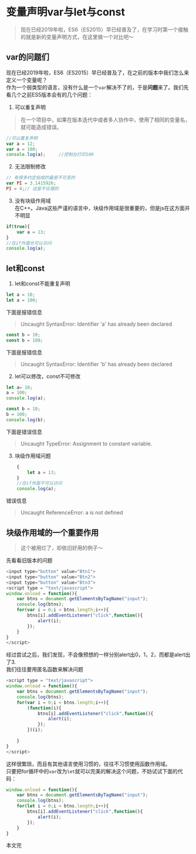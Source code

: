 # 变量声明var与let与const

> 现在已经2019年啦，ES6（ES2015）早已经普及了，在学习时第一个接触的就是新的变量声明方式，在这里做一个对比吧～
## var的问题们
现在已经2019年啦，ES6（ES2015）早已经普及了，在之前的版本中我们怎么来定义一个变量呢？  
作为一个弱类型的语言，没有什么是一个`var`解决不了的，于是**问题**来了。我们先看几个之前ES5版本会有的几个问题：      

1. 可以重复声明
> 在一个项目中，如果在版本迭代中或者多人协作中，使用了相同的变量名，就可能造成错误。
```js
//可以重复声明
var a = 12;
var a = 100;
console.log(a);     //控制台打印100
```

2. 无法限制修改
```js
// 有很多约定俗成的量是不可变的
var PI = 3.1415926;
PI = 4;// 这是不合理的
```

3. 没有块级作用域  
在C++。Java这些严谨的语言中，块级作用域是很重要的，但是js在这方面并不明显    
```js
if(true){
    var a = 13;
}
//在if外面也可以访问
console.log(a);
```
## let和const

1. let和const不能重复声明
```js
let a = 10;
let a = 100;
```
下面是报错信息
> Uncaught SyntaxError: Identifier 'a' has already been declared

```js
const b = 10;
const b = 100;
```
下面是报错信息
> Uncaught SyntaxError: Identifier 'b' has already been declared

2. let可以修改，const不可修改

```js
let a= 10;
a = 100;
console.log(a);

const b = 10;
b = 100;
console.log(b);
```
下面是错误信息
> Uncaught TypeError: Assignment to constant variable.

3. 块级作用域问题
```js
    {
        let a = 13;
    }
    //在if外面不可以访问
    console.log(a);
```
错误信息
> Uncaught ReferenceError: a is not defined


## 块级作用域的一个重要作用 
> 这个被用烂了，却依旧好用的例子～

先看看旧版本的问题
```js
<input type="button" value="Btn1">
<input type="button" value="Btn2">
<input type="button" value="Btn3">
<script type = "text/javascript">
window.onload = function(){
    var btns = document.getElementsByTagName("input");
    console.log(btns);
    for(var i = 0;i < btns.length;i++){
        btns[i].addEventListener("click",function(){
            alert(i);
        });
    }
}
</script>
```
经过尝试之后，我们发现，不会像预想的一样分别alert出0，1，2，而都是alert出了3.      
我们往往要用匿名函数来解决问题
```js
<script type = "text/javascript">
window.onload = function(){
    var btns = document.getElementsByTagName("input");
    console.log(btns);
    for(var i = 0;i < btns.length;i++){
        (function(i){
            btns[i].addEventListener("click",function(){
                alert(i);
            });
        })(i);
        
    }
}
</script>
```
这样很繁琐，而且有其他语言使用习惯的，往往不习惯使用函数作用域。    
只要把for循环中的`var`改为`let`就可以完美的解决这个问题，不妨试试下面的代码：
```js
window.onload = function(){
    var btns = document.getElementsByTagName("input");
    console.log(btns);
    for(let i = 0;i < btns.length;i++){
        btns[i].addEventListener("click",function(){
            alert(i);
        });
    }
}
```
本文完